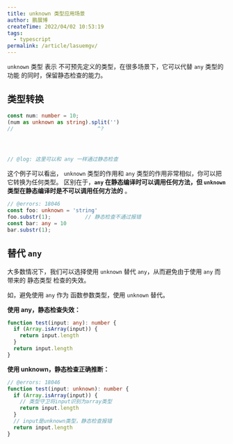 ```yaml
---
title: unknown 类型应用场景
author: 鹏展博
createTime: 2022/04/02 10:53:19
tags:
  - typescript
permalink: /article/lasuemgv/
---
```


`unknown` 类型 表示 不可预先定义的类型，在很多场景下，它可以代替 `any` 类型的功能
的同时，保留静态检查的能力。

<!-- more -->

## 类型转换

```ts twoslash
const num: number = 10;
(num as unknown as string).split('')
//                           ^?




// @log: 这里可以和 any 一样通过静态检查
```

这个例子可以看出， `unknown` 类型的作用和 `any` 类型的作用非常相似，你可以把它转换为任何类型。
区别在于，**`any` 在静态编译时可以调用任何方法，但 `unknown` 类型在静态编译时是不可以调用任何方法的** 。

```ts twoslash
// @errors: 18046
const foo: unknown = 'string'
foo.substr(1);           // 静态检查不通过报错
const bar: any = 10
bar.substr(1);
```

## 替代 `any`

大多数情况下，我们可以选择使用 `unknown` 替代 `any`，从而避免由于使用 `any` 而带来的 静态类型
检查的失效。

如，避免使用 `any` 作为 函数参数类型，使用 `unknown` 替代。

**使用 any，静态检查失效：**

```ts twoslash
function test(input: any): number {
  if (Array.isArray(input)) {
    return input.length
  }
  return input.length
}
```

**使用 unknown，静态检查正确推断：**

```ts twoslash
// @errors: 18046
function test(input: unknown): number {
  if (Array.isArray(input)) {
    // 类型守卫将input识别为array类型
    return input.length
  }
  // input是unknown类型，静态检查报错
  return input.length
}
```
